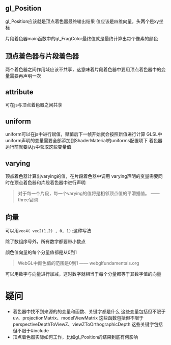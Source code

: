 ## gl_Position
gl_Position应该就是顶点着色器最终输出结果
值应该是四维向量，头两个是xy坐标

片段着色器main函数中的gl_FragColor最终值就是最终计算出每个像素的颜色


## 顶点着色器与片段着色器
两个着色器之间作用域应该不共享，这意味着片段着色器中要用顶点着色器中的变量需要再声明一次


## attribute
可在js与顶点着色器之间共享


## uniform
uniform可以在js中进行赋值，赋值后下一帧开始就会按照新值进行计算
GLSL中uniform声明的变量需要全部添加到ShaderMaterial的uniforms配置项下
着色器运行前就要从js中获取这些变量值


## varying
顶点着色器计算出varying的值，在片段着色器中调用
varying声明的变量需要同时在顶点着色器和片段着色器中进行声明
> 对于每一个片段，每一个varying的值将是相邻顶点值的平滑插值。 —— three官网


## 向量
可以用`vec4( vec2(1,2) , 0, 1);`这种写法


除了数组序号外，所有数字都要带小数点

颜色值向量的每个分量值都是从0到1
> WebGL中颜色值的范围是0到1 —— webglfundamentals.org

可以用数字与向量进行加减，这时数字就相当于每个分量都等于其数字值的向量


# 疑问
- 着色器中找不到来源的的变量和函数、关键字都是什么
  这些变量包括但不限于uv、projectionMatrix、modelViewMatrix
  这些函数包括但不限于perspectiveDepthToViewZ、viewZToOrthographicDepth
  这些关键字包括但不限于#include
- 顶点着色器实际如何工作，比如gl_Position的结果到底有何影响
